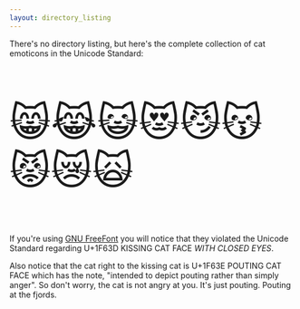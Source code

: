 ```yaml
---
layout: directory_listing
---
```


There's no directory listing, but here's the complete collection of cat
emoticons in the Unicode Standard:

<p style="font-size:5em">
  😸😹😺😻😼😽😾😿🙀
</p>

If you're using [GNU FreeFont](http://ftp.gnu.org/gnu/freefont/) you will
notice that they violated the Unicode Standard regarding U+1F63D KISSING CAT
FACE _WITH CLOSED EYES_.

Also notice that the cat right to the kissing cat is U+1F63E POUTING CAT FACE
which has the note, "intended to depict pouting rather than simply anger". So
don't worry, the cat is not angry at you. It's just pouting. Pouting at the
fjords.
